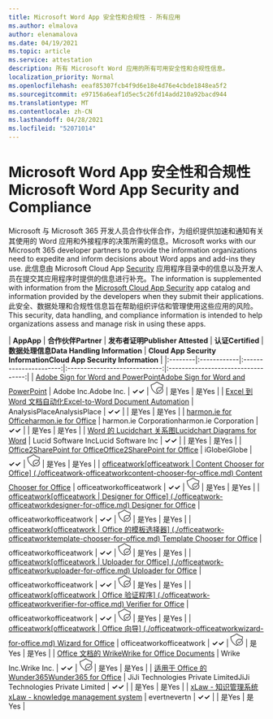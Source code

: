 ```yaml
---
title: Microsoft Word App 安全性和合规性 - 所有应用
ms.author: elmalova
author: elenamalova
ms.date: 04/19/2021
ms.topic: article
ms.service: attestation
description: 所有 Microsoft Word 应用的所有可用安全性和合规性信息。
localization_priority: Normal
ms.openlocfilehash: eeaf85307fcb4f9d6e18e4d76e4cbde1848ea5f2
ms.sourcegitcommit: e97156a6eaf1d5ec5c26fd14add210a92bacd944
ms.translationtype: MT
ms.contentlocale: zh-CN
ms.lasthandoff: 04/28/2021
ms.locfileid: "52071014"
---
```

# <a name="microsoft-word-app-security-and-compliance"></a><span data-ttu-id="311d5-103">Microsoft Word App 安全性和合规性</span><span class="sxs-lookup"><span data-stu-id="311d5-103">Microsoft Word App Security and Compliance</span></span>

<span data-ttu-id="311d5-104">Microsoft 与 Microsoft 365 开发人员合作伙伴合作，为组织提供加速和通知有关其使用的 Word 应用和外接程序的决策所需的信息。</span><span class="sxs-lookup"><span data-stu-id="311d5-104">Microsoft works with our Microsoft 365 developer partners to provide the information organizations need to expedite and inform decisions about Word apps and add-ins they use.</span></span> <span data-ttu-id="311d5-105">此信息由 Microsoft Cloud App [Security](https://www.microsoft.com/en-us/enterprise-mobility-security/cloud-app-security) 应用程序目录中的信息以及开发人员在提交其应用程序时提供的信息进行补充。</span><span class="sxs-lookup"><span data-stu-id="311d5-105">The information is supplemented with information from the [Microsoft Cloud App Security](https://www.microsoft.com/en-us/enterprise-mobility-security/cloud-app-security) app catalog and information provided by the developers when they submit their applications.</span></span> <span data-ttu-id="311d5-106">此安全、数据处理和合规性信息旨在帮助组织评估和管理使用这些应用的风险。</span><span class="sxs-lookup"><span data-stu-id="311d5-106">This security, data handling, and compliance information is intended to help organizations assess and manage risk in using these apps.</span></span>

| <span data-ttu-id="311d5-107">**App**</span><span class="sxs-lookup"><span data-stu-id="311d5-107">**App**</span></span> | <span data-ttu-id="311d5-108">**合作伙伴**</span><span class="sxs-lookup"><span data-stu-id="311d5-108">**Partner**</span></span> | <span data-ttu-id="311d5-109">**发布者证明**</span><span class="sxs-lookup"><span data-stu-id="311d5-109">**Publisher Attested**</span></span> | <span data-ttu-id="311d5-110">**认证**</span><span class="sxs-lookup"><span data-stu-id="311d5-110">**Certified**</span></span> | <span data-ttu-id="311d5-111">**数据处理信息**</span><span class="sxs-lookup"><span data-stu-id="311d5-111">**Data Handling Information**</span></span> | <span data-ttu-id="311d5-112">**Cloud App Security Information**</span><span class="sxs-lookup"><span data-stu-id="311d5-112">**Cloud App Security Information**</span></span> |
|:--------|:------------|:----------------------:|:-----------------------------:|:----------------------------------:|
| [<span data-ttu-id="311d5-113">Adobe Sign for Word and PowerPoint</span><span class="sxs-lookup"><span data-stu-id="311d5-113">Adobe Sign for Word and PowerPoint</span></span>](./adobe-inc-sign-for-word-and-powerpoint.md) | <span data-ttu-id="311d5-114">Adobe Inc.</span><span class="sxs-lookup"><span data-stu-id="311d5-114">Adobe Inc.</span></span> | <span data-ttu-id="311d5-115">**✓**</span><span class="sxs-lookup"><span data-stu-id="311d5-115">**✓**</span></span> | <img alt="Certified application badge" src="../media/certified-badge.png" height="25" width="25" /> | <span data-ttu-id="311d5-116">是</span><span class="sxs-lookup"><span data-stu-id="311d5-116">Yes</span></span> | <span data-ttu-id="311d5-117">是</span><span class="sxs-lookup"><span data-stu-id="311d5-117">Yes</span></span> |
| [<span data-ttu-id="311d5-118">Excel 到 Word 文档自动化</span><span class="sxs-lookup"><span data-stu-id="311d5-118">Excel-to-Word Document Automation</span></span>](./analysisplace-excel-to-word-document-automation.md) | <span data-ttu-id="311d5-119">AnalysisPlace</span><span class="sxs-lookup"><span data-stu-id="311d5-119">AnalysisPlace</span></span> | <span data-ttu-id="311d5-120">**✓**</span><span class="sxs-lookup"><span data-stu-id="311d5-120">**✓**</span></span> |  | <span data-ttu-id="311d5-121">是</span><span class="sxs-lookup"><span data-stu-id="311d5-121">Yes</span></span> | <span data-ttu-id="311d5-122">是</span><span class="sxs-lookup"><span data-stu-id="311d5-122">Yes</span></span> |
| [<span data-ttu-id="311d5-123">harmon.ie for Office</span><span class="sxs-lookup"><span data-stu-id="311d5-123">harmon.ie for Office</span></span>](./harmonie-corporation-for-office.md) | <span data-ttu-id="311d5-124">harmon.ie Corporation</span><span class="sxs-lookup"><span data-stu-id="311d5-124">harmon.ie Corporation</span></span> | <span data-ttu-id="311d5-125">**✓**</span><span class="sxs-lookup"><span data-stu-id="311d5-125">**✓**</span></span> |  | <span data-ttu-id="311d5-126">是</span><span class="sxs-lookup"><span data-stu-id="311d5-126">Yes</span></span> | <span data-ttu-id="311d5-127">是</span><span class="sxs-lookup"><span data-stu-id="311d5-127">Yes</span></span> |
| [<span data-ttu-id="311d5-128">Word 的 Lucidchart 关系图</span><span class="sxs-lookup"><span data-stu-id="311d5-128">Lucidchart Diagrams for Word</span></span>](./lucid-software-inc-lucidchart-diagrams-for-word.md) | <span data-ttu-id="311d5-129">Lucid Software Inc</span><span class="sxs-lookup"><span data-stu-id="311d5-129">Lucid Software Inc</span></span> | <span data-ttu-id="311d5-130">**✓**</span><span class="sxs-lookup"><span data-stu-id="311d5-130">**✓**</span></span> |  | <span data-ttu-id="311d5-131">是</span><span class="sxs-lookup"><span data-stu-id="311d5-131">Yes</span></span> | <span data-ttu-id="311d5-132">是</span><span class="sxs-lookup"><span data-stu-id="311d5-132">Yes</span></span> |
| [<span data-ttu-id="311d5-133">Office2SharePoint for Office</span><span class="sxs-lookup"><span data-stu-id="311d5-133">Office2SharePoint for Office</span></span>](./iglobe-office2sharepoint-for-office.md) | <span data-ttu-id="311d5-134">iGlobe</span><span class="sxs-lookup"><span data-stu-id="311d5-134">iGlobe</span></span> | <span data-ttu-id="311d5-135">**✓**</span><span class="sxs-lookup"><span data-stu-id="311d5-135">**✓**</span></span> | <img alt="Certified application badge" src="../media/certified-badge.png" height="25" width="25" /> | <span data-ttu-id="311d5-136">是</span><span class="sxs-lookup"><span data-stu-id="311d5-136">Yes</span></span> | <span data-ttu-id="311d5-137">是</span><span class="sxs-lookup"><span data-stu-id="311d5-137">Yes</span></span> |
| <span data-ttu-id="311d5-138">[officeatwork</span><span class="sxs-lookup"><span data-stu-id="311d5-138">[officeatwork</span></span> | <span data-ttu-id="311d5-139">Content Chooser for Office] (./officeatwork-officeatworkcontent-chooser-for-office.md) </span><span class="sxs-lookup"><span data-stu-id="311d5-139">Content Chooser for Office](./officeatwork-officeatworkcontent-chooser-for-office.md)</span></span> | <span data-ttu-id="311d5-140">officeatwork</span><span class="sxs-lookup"><span data-stu-id="311d5-140">officeatwork</span></span> | <span data-ttu-id="311d5-141">**✓**</span><span class="sxs-lookup"><span data-stu-id="311d5-141">**✓**</span></span> | <img alt="Certified application badge" src="../media/certified-badge.png" height="25" width="25" /> | <span data-ttu-id="311d5-142">是</span><span class="sxs-lookup"><span data-stu-id="311d5-142">Yes</span></span> | <span data-ttu-id="311d5-143">是</span><span class="sxs-lookup"><span data-stu-id="311d5-143">Yes</span></span> |
| <span data-ttu-id="311d5-144">[officeatwork</span><span class="sxs-lookup"><span data-stu-id="311d5-144">[officeatwork</span></span> | <span data-ttu-id="311d5-145">Designer for Office] (./officeatwork-officeatworkdesigner-for-office.md) </span><span class="sxs-lookup"><span data-stu-id="311d5-145">Designer for Office](./officeatwork-officeatworkdesigner-for-office.md)</span></span> | <span data-ttu-id="311d5-146">officeatwork</span><span class="sxs-lookup"><span data-stu-id="311d5-146">officeatwork</span></span> | <span data-ttu-id="311d5-147">**✓**</span><span class="sxs-lookup"><span data-stu-id="311d5-147">**✓**</span></span> | <img alt="Certified application badge" src="../media/certified-badge.png" height="25" width="25" /> | <span data-ttu-id="311d5-148">是</span><span class="sxs-lookup"><span data-stu-id="311d5-148">Yes</span></span> | <span data-ttu-id="311d5-149">是</span><span class="sxs-lookup"><span data-stu-id="311d5-149">Yes</span></span> |
| <span data-ttu-id="311d5-150">[officeatwork</span><span class="sxs-lookup"><span data-stu-id="311d5-150">[officeatwork</span></span> | <span data-ttu-id="311d5-151">Office 的模板选择器] (./officeatwork-officeatworktemplate-chooser-for-office.md) </span><span class="sxs-lookup"><span data-stu-id="311d5-151">Template Chooser for Office](./officeatwork-officeatworktemplate-chooser-for-office.md)</span></span> | <span data-ttu-id="311d5-152">officeatwork</span><span class="sxs-lookup"><span data-stu-id="311d5-152">officeatwork</span></span> | <span data-ttu-id="311d5-153">**✓**</span><span class="sxs-lookup"><span data-stu-id="311d5-153">**✓**</span></span> | <img alt="Certified application badge" src="../media/certified-badge.png" height="25" width="25" /> | <span data-ttu-id="311d5-154">是</span><span class="sxs-lookup"><span data-stu-id="311d5-154">Yes</span></span> | <span data-ttu-id="311d5-155">是</span><span class="sxs-lookup"><span data-stu-id="311d5-155">Yes</span></span> |
| <span data-ttu-id="311d5-156">[officeatwork</span><span class="sxs-lookup"><span data-stu-id="311d5-156">[officeatwork</span></span> | <span data-ttu-id="311d5-157">Uploader for Office] (./officeatwork-officeatworkuploader-for-office.md) </span><span class="sxs-lookup"><span data-stu-id="311d5-157">Uploader for Office](./officeatwork-officeatworkuploader-for-office.md)</span></span> | <span data-ttu-id="311d5-158">officeatwork</span><span class="sxs-lookup"><span data-stu-id="311d5-158">officeatwork</span></span> | <span data-ttu-id="311d5-159">**✓**</span><span class="sxs-lookup"><span data-stu-id="311d5-159">**✓**</span></span> | <img alt="Certified application badge" src="../media/certified-badge.png" height="25" width="25" /> | <span data-ttu-id="311d5-160">是</span><span class="sxs-lookup"><span data-stu-id="311d5-160">Yes</span></span> | <span data-ttu-id="311d5-161">是</span><span class="sxs-lookup"><span data-stu-id="311d5-161">Yes</span></span> |
| <span data-ttu-id="311d5-162">[officeatwork</span><span class="sxs-lookup"><span data-stu-id="311d5-162">[officeatwork</span></span> | <span data-ttu-id="311d5-163">Office 验证程序] (./officeatwork-officeatworkverifier-for-office.md) </span><span class="sxs-lookup"><span data-stu-id="311d5-163">Verifier for Office](./officeatwork-officeatworkverifier-for-office.md)</span></span> | <span data-ttu-id="311d5-164">officeatwork</span><span class="sxs-lookup"><span data-stu-id="311d5-164">officeatwork</span></span> | <span data-ttu-id="311d5-165">**✓**</span><span class="sxs-lookup"><span data-stu-id="311d5-165">**✓**</span></span> | <img alt="Certified application badge" src="../media/certified-badge.png" height="25" width="25" /> | <span data-ttu-id="311d5-166">是</span><span class="sxs-lookup"><span data-stu-id="311d5-166">Yes</span></span> | <span data-ttu-id="311d5-167">是</span><span class="sxs-lookup"><span data-stu-id="311d5-167">Yes</span></span> |
| <span data-ttu-id="311d5-168">[officeatwork</span><span class="sxs-lookup"><span data-stu-id="311d5-168">[officeatwork</span></span> | <span data-ttu-id="311d5-169">Office 向导] (./officeatwork-officeatworkwizard-for-office.md) </span><span class="sxs-lookup"><span data-stu-id="311d5-169">Wizard for Office](./officeatwork-officeatworkwizard-for-office.md)</span></span> | <span data-ttu-id="311d5-170">officeatwork</span><span class="sxs-lookup"><span data-stu-id="311d5-170">officeatwork</span></span> | <span data-ttu-id="311d5-171">**✓**</span><span class="sxs-lookup"><span data-stu-id="311d5-171">**✓**</span></span> | <img alt="Certified application badge" src="../media/certified-badge.png" height="25" width="25" /> | <span data-ttu-id="311d5-172">是</span><span class="sxs-lookup"><span data-stu-id="311d5-172">Yes</span></span> | <span data-ttu-id="311d5-173">是</span><span class="sxs-lookup"><span data-stu-id="311d5-173">Yes</span></span> |
| [<span data-ttu-id="311d5-174">Office 文档的 Wrike</span><span class="sxs-lookup"><span data-stu-id="311d5-174">Wrike for Office Documents</span></span>](./wrike-inc-for-office-documents.md) | <span data-ttu-id="311d5-175">Wrike Inc.</span><span class="sxs-lookup"><span data-stu-id="311d5-175">Wrike Inc.</span></span> | <span data-ttu-id="311d5-176">**✓**</span><span class="sxs-lookup"><span data-stu-id="311d5-176">**✓**</span></span> | <img alt="Certified application badge" src="../media/certified-badge.png" height="25" width="25" /> | <span data-ttu-id="311d5-177">是</span><span class="sxs-lookup"><span data-stu-id="311d5-177">Yes</span></span> | <span data-ttu-id="311d5-178">是</span><span class="sxs-lookup"><span data-stu-id="311d5-178">Yes</span></span> |
| [<span data-ttu-id="311d5-179">适用于 Office 的 Wunder365</span><span class="sxs-lookup"><span data-stu-id="311d5-179">Wunder365 for Office</span></span>](./jiji-technologies-private-limited-wunder365-for-office.md) | <span data-ttu-id="311d5-180">JiJi Technologies Private Limited</span><span class="sxs-lookup"><span data-stu-id="311d5-180">JiJi Technologies Private Limited</span></span> | <span data-ttu-id="311d5-181">**✓**</span><span class="sxs-lookup"><span data-stu-id="311d5-181">**✓**</span></span> |  | <span data-ttu-id="311d5-182">是</span><span class="sxs-lookup"><span data-stu-id="311d5-182">Yes</span></span> | <span data-ttu-id="311d5-183">是</span><span class="sxs-lookup"><span data-stu-id="311d5-183">Yes</span></span> |
| [<span data-ttu-id="311d5-184">xLaw - 知识管理系统</span><span class="sxs-lookup"><span data-stu-id="311d5-184">xLaw - knowledge management system</span></span>](./evertn-xlaw-knowledge-management-system.md) | <span data-ttu-id="311d5-185">evertn</span><span class="sxs-lookup"><span data-stu-id="311d5-185">evertn</span></span> | <span data-ttu-id="311d5-186">**✓**</span><span class="sxs-lookup"><span data-stu-id="311d5-186">**✓**</span></span> |  | <span data-ttu-id="311d5-187">是</span><span class="sxs-lookup"><span data-stu-id="311d5-187">Yes</span></span> | <span data-ttu-id="311d5-188">是</span><span class="sxs-lookup"><span data-stu-id="311d5-188">Yes</span></span> |
